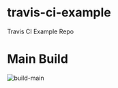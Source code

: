 # travis-ci-example
Travis CI Example Repo

# Main Build
![build-main](https://travis-ci.com/baryberri/travis-ci-example.svg?branch=main)
